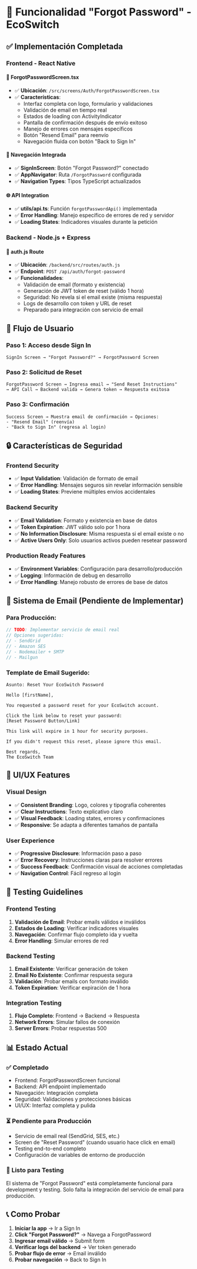 # 🔐 Funcionalidad "Forgot Password" - EcoSwitch

## ✅ Implementación Completada

### **Frontend - React Native**

#### 📱 **ForgotPasswordScreen.tsx**
- ✅ **Ubicación**: `/src/screens/Auth/ForgotPasswordScreen.tsx`
- ✅ **Características**:
  - Interfaz completa con logo, formulario y validaciones
  - Validación de email en tiempo real
  - Estados de loading con ActivityIndicator
  - Pantalla de confirmación después de envío exitoso
  - Manejo de errores con mensajes específicos
  - Botón "Resend Email" para reenvío
  - Navegación fluida con botón "Back to Sign In"

#### 🔗 **Navegación Integrada**
- ✅ **SignInScreen**: Botón "Forgot Password?" conectado
- ✅ **AppNavigator**: Ruta `/ForgotPassword` configurada
- ✅ **Navigation Types**: Tipos TypeScript actualizados

#### 🌐 **API Integration**
- ✅ **utils/api.ts**: Función `forgotPasswordApi()` implementada
- ✅ **Error Handling**: Manejo específico de errores de red y servidor
- ✅ **Loading States**: Indicadores visuales durante la petición

### **Backend - Node.js + Express**

#### 🔧 **auth.js Route**
- ✅ **Ubicación**: `/backend/src/routes/auth.js`
- ✅ **Endpoint**: `POST /api/auth/forgot-password`
- ✅ **Funcionalidades**:
  - Validación de email (formato y existencia)
  - Generación de JWT token de reset (válido 1 hora)
  - Seguridad: No revela si el email existe (misma respuesta)
  - Logs de desarrollo con token y URL de reset
  - Preparado para integración con servicio de email

## 🚀 **Flujo de Usuario**

### **Paso 1: Acceso desde Sign In**
```
SignIn Screen → "Forgot Password?" → ForgotPassword Screen
```

### **Paso 2: Solicitud de Reset**
```
ForgotPassword Screen → Ingresa email → "Send Reset Instructions"
→ API Call → Backend valida → Genera token → Respuesta exitosa
```

### **Paso 3: Confirmación**
```
Success Screen → Muestra email de confirmación → Opciones:
- "Resend Email" (reenvía)
- "Back to Sign In" (regresa al login)
```

## 🔒 **Características de Seguridad**

### **Frontend Security**
- ✅ **Input Validation**: Validación de formato de email
- ✅ **Error Handling**: Mensajes seguros sin revelar información sensible
- ✅ **Loading States**: Previene múltiples envíos accidentales

### **Backend Security**
- ✅ **Email Validation**: Formato y existencia en base de datos
- ✅ **Token Expiration**: JWT válido solo por 1 hora
- ✅ **No Information Disclosure**: Misma respuesta si el email existe o no
- ✅ **Active Users Only**: Solo usuarios activos pueden resetear password

### **Production Ready Features**
- ✅ **Environment Variables**: Configuración para desarrollo/producción
- ✅ **Logging**: Información de debug en desarrollo
- ✅ **Error Handling**: Manejo robusto de errores de base de datos

## 📧 **Sistema de Email (Pendiente de Implementar)**

### **Para Producción:**
```javascript
// TODO: Implementar servicio de email real
// Opciones sugeridas:
// - SendGrid
// - Amazon SES  
// - Nodemailer + SMTP
// - Mailgun
```

### **Template de Email Sugerido:**
```
Asunto: Reset Your EcoSwitch Password

Hello [firstName],

You requested a password reset for your EcoSwitch account.

Click the link below to reset your password:
[Reset Password Button/Link]

This link will expire in 1 hour for security purposes.

If you didn't request this reset, please ignore this email.

Best regards,
The EcoSwitch Team
```

## 🎨 **UI/UX Features**

### **Visual Design**
- ✅ **Consistent Branding**: Logo, colores y tipografía coherentes
- ✅ **Clear Instructions**: Texto explicativo claro
- ✅ **Visual Feedback**: Loading states, errores y confirmaciones
- ✅ **Responsive**: Se adapta a diferentes tamaños de pantalla

### **User Experience**
- ✅ **Progressive Disclosure**: Información paso a paso
- ✅ **Error Recovery**: Instrucciones claras para resolver errores
- ✅ **Success Feedback**: Confirmación visual de acciones completadas
- ✅ **Navigation Control**: Fácil regreso al login

## 🧪 **Testing Guidelines**

### **Frontend Testing**
1. **Validación de Email**: Probar emails válidos e inválidos
2. **Estados de Loading**: Verificar indicadores visuales
3. **Navegación**: Confirmar flujo completo ida y vuelta
4. **Error Handling**: Simular errores de red

### **Backend Testing**
1. **Email Existente**: Verificar generación de token
2. **Email No Existente**: Confirmar respuesta segura
3. **Validación**: Probar emails con formato inválido
4. **Token Expiration**: Verificar expiración de 1 hora

### **Integration Testing**
1. **Flujo Completo**: Frontend → Backend → Respuesta
2. **Network Errors**: Simular fallos de conexión
3. **Server Errors**: Probar respuestas 500

## 📊 **Estado Actual**

### ✅ **Completado**
- Frontend: ForgotPasswordScreen funcional
- Backend: API endpoint implementado
- Navegación: Integración completa
- Seguridad: Validaciones y protecciones básicas
- UI/UX: Interfaz completa y pulida

### ⏳ **Pendiente para Producción**
- Servicio de email real (SendGrid, SES, etc.)
- Screen de "Reset Password" (cuando usuario hace click en email)
- Testing end-to-end completo
- Configuración de variables de entorno de producción

### 🎯 **Listo para Testing**
El sistema de "Forgot Password" está completamente funcional para development y testing. Solo falta la integración del servicio de email para producción.

## 📞 **Como Probar**

1. **Iniciar la app** → Ir a Sign In
2. **Click "Forgot Password?"** → Navega a ForgotPassword
3. **Ingresar email válido** → Submit form
4. **Verificar logs del backend** → Ver token generado
5. **Probar flujo de error** → Email inválido
6. **Probar navegación** → Back to Sign In
